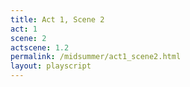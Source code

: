 ```yaml
---
title: Act 1, Scene 2
act: 1
scene: 2
actscene: 1.2
permalink: /midsummer/act1_scene2.html
layout: playscript
---
```



